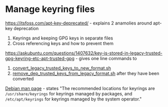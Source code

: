 # Manage keyring files

https://itsfoss.com/apt-key-deprecated/ - explains 2 anamolies around apt-key deprecation 
 1. Keyrings and keeping GPG keys in separate files
 2. Cross referencing keys and how to prevent them

https://askubuntu.com/questions/1407632/key-is-stored-in-legacy-trusted-gpg-keyring-etc-apt-trusted-gpg - gives one line commands to 
1. [convert_legacy_trusted_keys_to_new_format.sh](convert_legacy_trusted_keys_to_new_format.sh)
2. [remove_dep_trusted_keys_from_legacy_format.sh](remove_dep_trusted_keys_from_legacy_format.sh) after they have been converted 

[Debian man page](https://manpages.debian.org/bookworm/apt/sources.list.5.en.html) - states "The recommended locations for keyrings are `/usr/share/keyrings` for keyrings managed by packages, and `/etc/apt/keyrings` for keyrings managed by the system operator."
